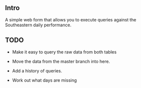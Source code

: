 ## Intro

A simple web form that allows you to execute queries against the Southeastern daily performance.

## TODO

* Make it easy to query the raw data from both tables

* Move the data from the master branch into here.
* Add a history of queries.
* Work out what days are missing
